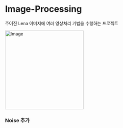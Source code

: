 # Image-Processing

주어진 Lena 이미지에 여러 영상처리 기법을 수행하는 프로젝트

<img width="256" height="256" alt="Image" src="https://github.com/user-attachments/assets/692fd522-67bc-474c-b8be-930211a44b3e" />


### Noise 추가

